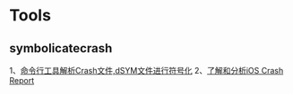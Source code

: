# Tools

## symbolicatecrash

1、[命令行工具解析Crash文件,dSYM文件进行符号化](https://www.jianshu.com/p/0b6f5148dab8)
2、[了解和分析iOS Crash Report](https://juejin.im/post/5c5edb37e51d457f926d2290#heading-25)
